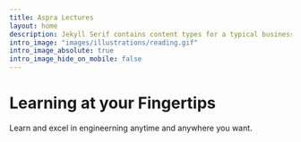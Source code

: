 ```yaml
---
title: Aspra Lectures
layout: home
description: Jekyll Serif contains content types for a typical business website. The theme is fully responsive, blazing fast and artfully illustrated.
intro_image: "images/illustrations/reading.gif"
intro_image_absolute: true
intro_image_hide_on_mobile: false
---
```


# Learning at your Fingertips

Learn and excel in engineerning anytime and anywhere you want.
